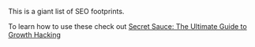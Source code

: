 This is a giant list of SEO footprints.

To learn how to use these check out [Secret Sauce: The Ultimate Guide to Growth Hacking](http://www.austenallred.com/book)

